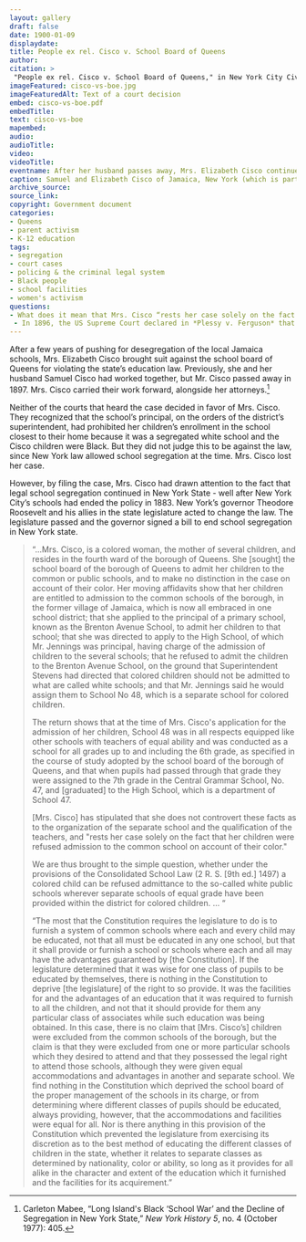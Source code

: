 ```yaml
---
layout: gallery
draft: false
date: 1900-01-09
displaydate: 
title: People ex rel. Cisco v. School Board of Queens
author: 
citation: >
 "People ex rel. Cisco v. School Board of Queens," in New York City Civil Rights History, Accessed: [Month Day, Year], https://nyccivilrightshistory.org/site-preview/topics/black-latina-women/cisco-resisting-segregation/cisco-vs-boe."
imageFeatured: cisco-vs-boe.jpg
imageFeaturedAlt: Text of a court decision
embed: cisco-vs-boe.pdf
embedTitle: 
text: cisco-vs-boe
mapembed: 
audio: 
audioTitle: 
video: 
videoTitle: 
eventname: After her husband passes away, Mrs. Elizabeth Cisco continues the fight against segregation in the courts.   
caption: Samuel and Elizabeth Cisco of Jamaica, New York (which is part of Queens in New York City today) had been challenging school segregation for years. After Mr. Cisco passed away in 1897, Mrs. Cisco continued her struggle with a suit against the school board of Queens. The above document is a selection from the judge’s decision in the case.
archive_source: 
source_link: 
copyright: Government document
categories: 
- Queens
- parent activism
- K-12 education 
tags: 
- segregation 
- court cases 
- policing & the criminal legal system 
- Black people 
- school facilities
- women's activism
questions:
- What does it mean that Mrs. Cisco “rests her case solely on the fact that her children were refused admission to the common school on account of their color”? Is Mrs. Cisco arguing that the segregated schools for Black children are inferior, or that she opposes the rejection of her children because they are Black?
 - In 1896, the US Supreme Court declared in *Plessy v. Ferguson* that segregation was legal, as long as each group received equal services. This idea of “separate but equal” appears (in different words) in the Cisco case. What do you think Mrs. Cisco thought of the *Plessy* ruling?
--- 
```


After a few years of pushing for desegregation of the local Jamaica schools, Mrs. Elizabeth Cisco brought suit against the school board of Queens for violating the state’s education law. Previously, she and her husband Samuel Cisco had worked together, but Mr. Cisco passed away in 1897. Mrs. Cisco carried their work forward, alongside her attorneys.[^1]

Neither of the courts that heard the case decided in favor of Mrs. Cisco. They recognized that the school’s principal, on the orders of the district’s superintendent, had prohibited her children’s enrollment in the school closest to their home because it was a segregated white school and the Cisco children were Black. But they did not judge this to be against the law, since New York law allowed school segregation at the time. Mrs. Cisco lost her case.

However, by filing the case, Mrs. Cisco had drawn attention to the fact that legal school segregation continued  in New York State - well after New York City’s schools had ended the policy in 1883. New York’s governor Theodore Roosevelt and his allies in the state legislature acted to change the law. The legislature passed and the governor signed a bill to end school segregation in New York state.

> “...Mrs. Cisco, is a colored woman, the mother of several children, and resides in the fourth ward of the borough of Queens. She \[sought\] the school board of the borough of Queens to admit her children to the common or public schools, and to make no distinction in the case on account of their color. Her moving affidavits show that her children are entitled to admission to the common schools of the borough, in the former village of Jamaica, which is now all embraced in one school district; that she applied to the principal of a primary school, known as the Brenton Avenue School, to admit her children to that school; that she was directed to apply to the High School, of which Mr. Jennings was principal, having charge of the admission of children to the several schools; that he refused to admit the children to the Brenton Avenue School, on the ground that Superintendent Stevens had directed that colored children should not be admitted to what are called white schools; and that Mr. Jennings said he would assign them to School No 48, which is a separate school for colored children.
>
> The return shows that at the time of Mrs. Cisco's application for the admission of her children, School 48 was in all respects equipped like other schools with teachers of equal ability and was conducted as a school for all grades up to and including the 6th grade, as specified in the course of study adopted by the school board of the borough of Queens, and that when pupils had passed through that grade they were assigned to the 7th grade in the Central Grammar School, No. 47, and \[graduated\] to the High School, which is a department of School 47.
>
> \[Mrs. Cisco\] has stipulated that she does not controvert these facts as to the organization of the separate school and the qualification of the teachers, and "rests her case solely on the fact that her children were refused admission to the common school on account of their color."
>
> We are thus brought to the simple question, whether under the provisions of the Consolidated School Law (2 R. S. [9th ed.] 1497) a colored child can be refused admittance to the so-called white public schools wherever separate schools of equal grade have been provided within the district for colored children. … “
>
> “The most that the Constitution requires the legislature to do is to furnish a system of common schools where each and every child may be educated, not that all must be educated in any one school, but that it shall provide or furnish a school or schools where each and all may have the advantages guaranteed by [the Constitution].  If the legislature determined that it was wise for one class of pupils to be educated by themselves, there is nothing in the Constitution to deprive [the legislature] of the right to so provide.  It was the facilities for and the advantages of an education that it was required to furnish to all the children, and not that it should provide for them any particular class of associates while such education was being obtained. In this case, there is no claim that [Mrs. Cisco’s] children were excluded from the common schools of the borough, but the claim is that they were excluded from one or more particular schools which they desired to attend and that they possessed the legal right to attend those schools, although they were given equal accommodations and advantages in another and separate school.  We find nothing in the Constitution which deprived the school board of the proper management of the schools in its charge, or from determining where different classes of pupils should be educated, always providing, however, that the accommodations and facilities were equal for all. Nor is there anything in this provision of the Constitution which prevented the legislature from exercising its discretion as to the best method of educating the different classes of children in the state, whether it relates to separate classes as determined by nationality, color or ability, so long as it provides for all alike in the character and extent of the education which it furnished and the facilities for its acquirement.”

[^1]: Carleton Mabee, “Long Island's Black ‘School War’ and the Decline of Segregation in New York State,” *New York History 5*, no. 4 (October 1977): 405.
